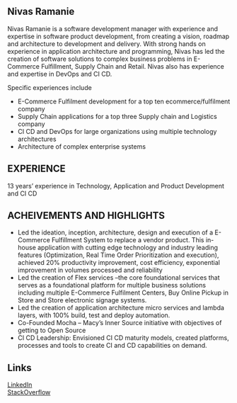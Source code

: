 ## Nivas Ramanie

Nivas Ramanie is a software development manager with experience and expertise in software product development, from creating a vision, roadmap and architecture to development and delivery. With strong hands on experience in application architecture and programming, Nivas has led the creation of software solutions to complex business problems in E-Commerce Fulfillment, Supply Chain and Retail. Nivas also has experience and expertise in DevOps and CI CD. 

Specific experiences include 
- E-Commerce Fulfilment development for a top ten ecommerce/fulfilment company
- Supply Chain applications for a top three Supply chain and Logistics company
- CI CD and DevOps for large organizations using multiple technology architectures
- Architecture of complex enterprise systems

## EXPERIENCE
13 years’ experience in Technology, Application and Product Development and CI CD

## ACHEIVEMENTS AND HIGHLIGHTS
- Led the ideation, inception, architecture, design and execution of a E-Commerce Fulfillment System to replace a vendor product. This in-house application with cutting edge technology and industry leading features (Optimization, Real Time Order Prioritization and execution), achieved 20% productivity improvement, cost efficiency, exponential improvement in volumes processed and reliability
- Led the creation of Flex services –the core foundational services that serves as a foundational platform for multiple business solutions including multiple E-Commerce Fulfilment Centers, Buy Online Pickup in Store and Store electronic signage systems.
- Led the creation of application architecture micro services and lambda layers, with 100% build, test and deploy automation. 
- Co-Founded Mocha – Macy’s Inner Source initiative with objectives of getting to Open Source
- CI CD Leadership: Envisioned CI CD maturity models, created platforms, processes and tools to create CI and CD capabilities on demand. 

## Links
[LinkedIn](https://linkedin.com/in/nivasr)  
[StackOverflow](https://stackoverflow.com/story/nivasr)


